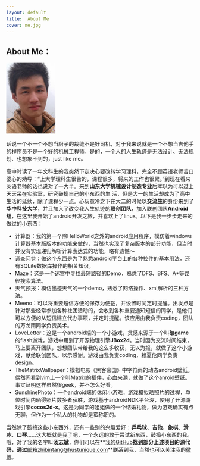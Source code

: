 ```yaml
---
layout: default
title:  About Me
cover: me.jpg
---
```


About Me：
--------
![me](/images/covers/me.jpg)  


话说一个不一个不想当厨子的裁缝不是好司机，对于我来说就是一个不想当吉他手的程序员不是一个好的机械工程师。是的，一个人的人生轨迹是无法设计、无法规划、也想象不到的，just like me。  

高中时读了一年文科生的我突然下定决心要改转学习理科，完全不顾英语老师苦口婆心的劝导：“上大学理科生很苦的，课程很多，将来的工作也很累。”到现在看来英语老师的话也说对了一大半。来到**山东大学机械设计制造专业**后本以为可以过上天天呆在实验室，研究鼓捣自己的小东西的生
活，但是大一的生活却成为了高中生活的延续，除了课程少一点。心灰意冷之下在大二的时候以**交流生**的身份来到了**华中科技大学**，并且加入了改变我人生轨迹的**联创团队**，加入联创团队**Android组**，在这里我开始了android开发之旅，并喜欢上了linux。以下是我一步步走来的做过的小东西：

* 计算器：我的第一个除HelloWorld之外的android应用程序，模仿着windows计算器基本版版本的功能来做的，当然也实现了复杂版本的部分功能，但当时并没有实现递归解析计算表达式的功能，略有遗憾～       
* 调查问卷：做这个东西是为了熟悉android平台上的各种控件的基本用法，还有SQLite数据库操作的相关知识。   
* Maze：这是一个迷宫中寻找最短路径的Demo，熟悉了DFS、BFS、A\*等路径搜索算法。    
* 天气预报：模仿墨迹天气的一个demo，熟悉了网络操作、xml解析的三种方法。  
* Meeno：可以将重要短信方便的保存为便签，并设置时间定时提醒。出发点是针对那些经常参加各种社团活动的，会收到各种重要通知短信的同学，是他们可以方便的从短信建立代办事项，并定时提醒。该应用由我负责coding，团队的万龙雨同学负责美术。  
* LoveLetter：这是一个android端的一个小游戏，灵感来源于一个叫**破game**的flash游戏，游戏中用到了开源物理引擎**JBox2d**。当时因为交流时间结束，马上要离开团队，想想团队带给我的这么多收获，无以为报，就做了这个小游戏，献给联创团队，以示感谢。游戏由我负责coding，赖夏伦同学负责design。    
* TheMatrixWallpaper：模拟电影《黑客帝国》中字符雨的动态android壁纸。偶然间看到vim上一个叫Matrix的插件，心血来潮，就做了这个anroid壁纸。事实证明这样虽然很geek，并不怎么好看。  
* SunshinePhoto：一个android端的休闲小游戏，游戏模拟晒照片的过程，单位时间内晒得照片数多者获胜，游戏基于androidNDK平台没，使用了开源游戏引擎**cocos2d-x**。这是为同学的姐姐做的一个结婚礼物，做为游戏确实有点无聊，但作为一个私人的礼物却是蛮称职的。     

当然除了鼓捣这些小东西外，还有一些别的兴趣爱好：**乒乓球**、**吉他**、**象棋**、**滑冰**、**口琴**......这大概就是我了吧，一个永远的敢于尝试新东西，鼓捣小东西的我。哦，对了我的名字叫**汤志斌**，你们可以在**[我的GitHub](https://github.com/zbtang)**找到部分上述项目的源代码，通过**邮箱zhibintang@hustunique.com**联系到我，当然也可以关注我的[微博](http://www.weibo.com/zbtang)。
